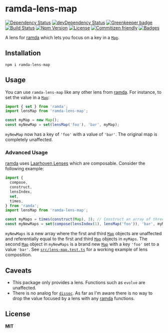 # ramda-lens-map

[![Dependency Status](https://img.shields.io/david/knpwrs/ramda-lens-map.svg)](https://david-dm.org/knpwrs/ramda-lens-map)
[![devDependency Status](https://img.shields.io/david/dev/knpwrs/ramda-lens-map.svg)](https://david-dm.org/knpwrs/ramda-lens-map#info=devDependencies)
[![Greenkeeper badge](https://badges.greenkeeper.io/knpwrs/ramda-lens-map.svg)](https://greenkeeper.io/)
[![Build Status](https://img.shields.io/travis/knpwrs/ramda-lens-map.svg)](https://travis-ci.org/knpwrs/ramda-lens-map)
[![Npm Version](https://img.shields.io/npm/v/ramda-lens-map.svg)](https://www.npmjs.com/package/ramda-lens-map)
[![License](https://img.shields.io/badge/license-MIT-blue.svg)](https://opensource.org/licenses/MIT)
[![Commitizen friendly](https://img.shields.io/badge/commitizen-friendly-brightgreen.svg)](http://commitizen.github.io/cz-cli/)
[![Badges](https://img.shields.io/badge/badges-8-orange.svg)](http://shields.io/)

A lens for [ramda] which lets you focus on a key in a [`Map`].

## Installation

```
npm i ramda-lens-map
```

## Usage

You can use `ramda-lens-map` like any other lens from [ramda]. For instance, to
set the value in a [`Map`]:

```js
import { set } from 'ramda';
import lensMap from 'ramda-lens-map';

const myMap = new Map();
const myNewMap = set(lensMap('foo'), 'bar', myMap);
```

`myNewMap` now has a key of `'foo'` with a value of `'bar'`. The original map is
completely unaffected.

### Advanced Usage

[ramda] uses [Laarhoven Lenses] which are composable. Consider the following
example:

```js
import {
  compose,
  construct,
  lensIndex,
  set,
  times,
} from 'ramda';
import lensMap from 'ramda-lens-map';

const myMaps = times(construct(Map), 3); // Construct an array of three Maps
const myNewMaps = set(compose(lensIndex(1), lensMap('foo')), 'bar', myMaps);
```

`myNewMaps` is a new array where the first and third [`Map`] objects are
unaffected and referentially equal to the first and third [`Map`] objects in
`myMaps`. The second [`Map`] object in `myNewMaps` is a brand new [`Map`] with
a key `'foo'` set to a value `'bar'`. See [`src/lens-map.test.ts`][test] for a
working example of lens composition.

## Caveats

* This package only provides a lens. Functions such as `evolve` are unaffected.
* There is no analog for [`dissoc`]. As far as I'm aware there is no way to
  drop the value focused by a lens with any [ramda] functions.

## License

**MIT**

[Laarhoven Lenses]: https://www.twanvl.nl/blog/haskell/cps-functional-references
[`Map`]: https://developer.mozilla.org/en-US/docs/Web/JavaScript/Reference/Global_Objects/Map
[`dissoc`]: http://ramdajs.com/docs/#dissoc
[`evolve`]: http://ramdajs.com/docs/#evolve
[ramda]: http://ramdajs.com/docs/#dissoc
[test]: ./src/lens-map.test.ts
